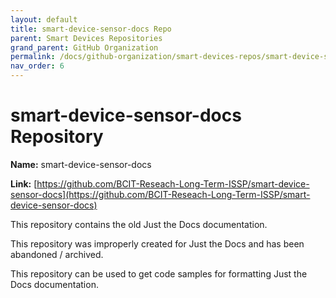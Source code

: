 ```yaml
---
layout: default
title: smart-device-sensor-docs Repo
parent: Smart Devices Repositories
grand_parent: GitHub Organization
permalink: /docs/github-organization/smart-devices-repos/smart-device-sensor-docs-repo/
nav_order: 6
---
```


# smart-device-sensor-docs Repository

**Name:** smart-device-sensor-docs

**Link:** [https://github.com/BCIT-Reseach-Long-Term-ISSP/smart-device-sensor-docs](https://github.com/BCIT-Reseach-Long-Term-ISSP/smart-device-sensor-docs)

This repository contains the old Just the Docs documentation.

This repository was improperly created for Just the Docs and has been abandoned / archived.

This repository can be used to get code samples for formatting Just the Docs documentation.
